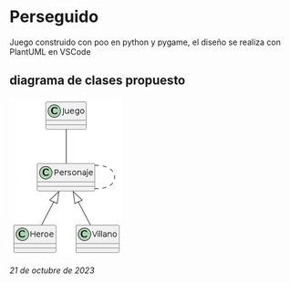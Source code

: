 # Perseguido

Juego construido con poo en python y pygame, el diseño se realiza con PlantUML en VSCode

## diagrama de clases propuesto
![diagrama de clases](out/diagramas/clases/clases.png)

_21 de octubre de 2023_